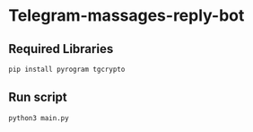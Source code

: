 # Telegram-massages-reply-bot

## Required Libraries
```sh
pip install pyrogram tgcrypto
```

## Run script
```sh
python3 main.py
```